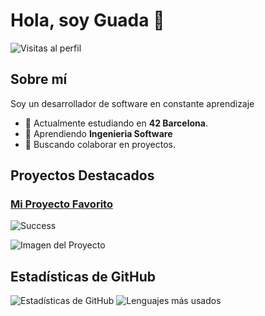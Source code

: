 
# Hola, soy Guada 👋

![Visitas al perfil](https://komarev.com/ghpvc/?username=tu-usuario&color=brightgreen)

## Sobre mí

Soy un desarrollador de software en constante aprendizaje

- 🔭 Actualmente estudiando en **42 Barcelona**.
- 🌱 Aprendiendo **Ingenieria Software**
- 👯 Buscando colaborar en proyectos.

## Proyectos Destacados

### [Mi Proyecto Favorito](https://github.com/guadix00/get_next_line_bonus)
![Success](https://img.shields.io/badge/Success-%E2%9C%94%20Everything%20is%20fine-brightgreen)

![Imagen del Proyecto](https://github.com/tu-usuario/mi-repo/raw/main/ruta-a-la-imagen.png)

## Estadísticas de GitHub

![Estadísticas de GitHub](https://github-readme-stats.vercel.app/api?username=guadix00&show_icons=true&theme=radical)
![Lenguajes más usados](https://github-readme-stats.vercel.app/api/top-langs/?username=guadix00&layout=compact&theme=radical)

